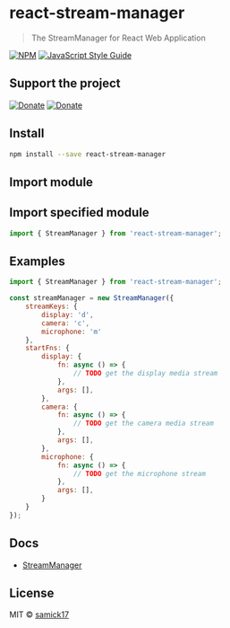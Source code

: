 # react-stream-manager

> The StreamManager for React Web Application

[![NPM](https://img.shields.io/npm/v/reacted.svg)](https://www.npmjs.com/package/reacted) [![JavaScript Style Guide](https://img.shields.io/badge/code_style-standard-brightgreen.svg)](https://standardjs.com)

## Support the project

[![Donate](https://img.shields.io/badge/Donate-PayPal-green.svg)](https://www.paypal.me/samick17)
[![Donate](https://img.shields.io/badge/Donate-BuyMeCoffee-Blue.svg)](https://www.buymeacoffee.com/samick)

## Install

```bash
npm install --save react-stream-manager
```

## Import module

## Import specified module

```js
import { StreamManager } from 'react-stream-manager';
```

## Examples

```js
import { StreamManager } from 'react-stream-manager';

const streamManager = new StreamManager({
	streamKeys: {
		display: 'd',
		camera: 'c',
		microphone: 'm'
	},
	startFns: {
		display: {
			fn: async () => {
				// TODO get the display media stream
			},
			args: [],
		},
		camera: {
			fn: async () => {
				// TODO get the camera media stream
			},
			args: [],
		},
		microphone: {
			fn: async () => {
				// TODO get the microphone stream
			},
			args: [],
		}
	}
});
```

## Docs

 - [StreamManager](./docs/StreamManager.md)

## License

MIT © [samick17](https://github.com/samick17)

